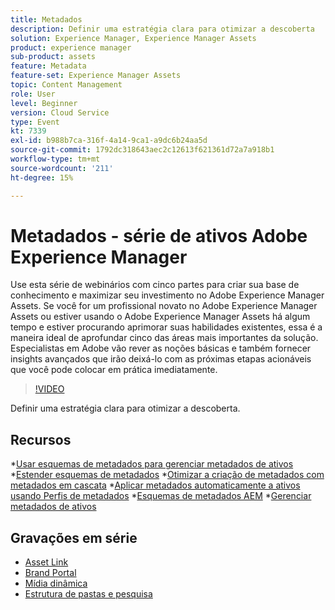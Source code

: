 ```yaml
---
title: Metadados
description: Definir uma estratégia clara para otimizar a descoberta
solution: Experience Manager, Experience Manager Assets
product: experience manager
sub-product: assets
feature: Metadata
feature-set: Experience Manager Assets
topic: Content Management
role: User
level: Beginner
version: Cloud Service
type: Event
kt: 7339
exl-id: b988b7ca-316f-4a14-9ca1-a9dc6b24aa5d
source-git-commit: 1792dc318643aec2c12613f621361d72a7a918b1
workflow-type: tm+mt
source-wordcount: '211'
ht-degree: 15%

---
```


# Metadados - série de ativos Adobe Experience Manager

Use esta série de webinários com cinco partes para criar sua base de conhecimento e maximizar seu investimento no Adobe Experience Manager Assets. Se você for um profissional novato no Adobe Experience Manager Assets ou estiver usando o Adobe Experience Manager Assets há algum tempo e estiver procurando aprimorar suas habilidades existentes, essa é a maneira ideal de aprofundar cinco das áreas mais importantes da solução. Especialistas em Adobe vão rever as noções básicas e também fornecer insights avançados que irão deixá-lo com as próximas etapas acionáveis que você pode colocar em prática imediatamente.

>[!VIDEO](https://video.tv.adobe.com/v/332134/?quality=12&learn=on&hidetitle=true)

Definir uma estratégia clara para otimizar a descoberta.

## Recursos

*[Usar esquemas de metadados para gerenciar metadados de ativos](https://experienceleague.adobe.com/docs/experience-manager-learn/assets/authoring/metadata.html)
*[Estender esquemas de metadados](https://experienceleague.adobe.com/docs/experience-manager-learn/assets/configuring/metadata-schemas.html?lang=pt-BR)
*[Otimizar a criação de metadados com metadados em cascata](https://experienceleague.adobe.com/docs/experience-manager-learn/assets/metadata/cascade-metadata-feature-video-use.html?lang=pt-BR)
*[Aplicar metadados automaticamente a ativos usando Perfis de metadados](https://experienceleague.adobe.com/docs/experience-manager-learn/assets/configuring/metadata-profiles.html?lang=pt-BR)
*[Esquemas de metadados AEM](https://experienceleague.adobe.com/docs/experience-manager-65/assets/administer/metadata-schemas.html?lang=en#administer)
*[Gerenciar metadados de ativos](https://experienceleague.adobe.com/docs/experience-manager-65/assets/using/metadata.html?lang=en#RegisteringacustomnamespacewithinAEM)

## Gravações em série

* [Asset Link](asset-link.md)
* [Brand Portal](brand-portal.md)
* [Mídia dinâmica](dynamic-media.md)
* [Estrutura de pastas e pesquisa](folder-structure-search.md)
